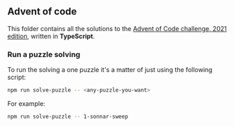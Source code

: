 ## Advent of code

This folder contains all the solutions to the [Advent of Code challenge, 2021 edition](https://adventofcode.com/2021), written in **TypeScript**.

### Run a puzzle solving

To run the solving a one puzzle it's a matter of just using the following script:

```sh
npm run solve-puzzle -- <any-puzzle-you-want>
```

For example:

```sh
npm run solve-puzzle -- 1-sonnar-sweep
```
